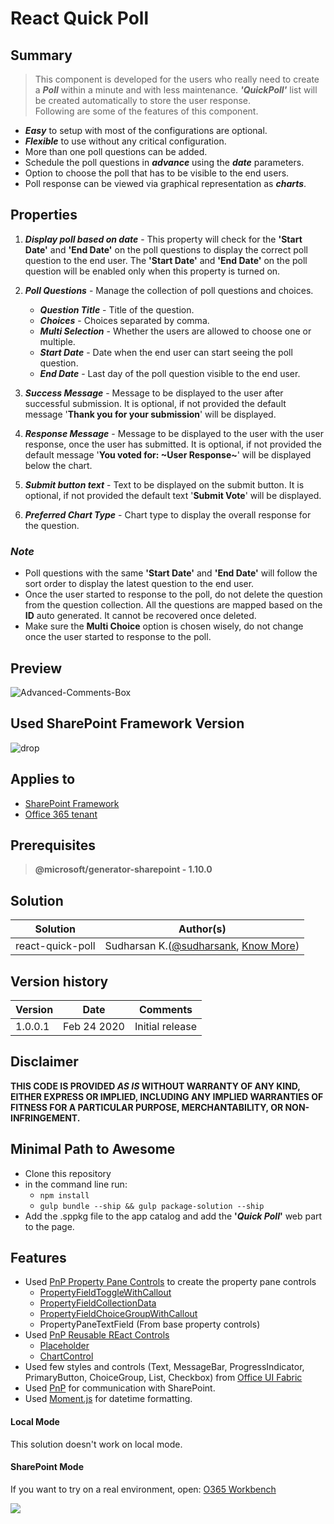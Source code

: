 # React Quick Poll

## Summary
> This component is developed for the users who really need to create a **_Poll_** within a minute and with less maintenance. **_'QuickPoll'_** list will be created automatically to store the user response.  
> Following are some of the features of this component.
* **_Easy_** to setup with most of the configurations are optional.
* **_Flexible_** to use without any critical configuration.
* More than one poll questions can be added.
* Schedule the poll questions in **_advance_** using the **_date_** parameters.
* Option to choose the poll that has to be visible to the end users.
* Poll response can be viewed via graphical representation as **_charts_**.

## Properties

1. **_Display poll based on date_** - This property will check for the **'Start Date'** and **'End Date'** on the poll questions to display the correct poll question to the end user. The **'Start Date'** and **'End Date'** on the poll question will be enabled only when this property is turned on.

2. **_Poll Questions_** - Manage the collection of poll questions and choices.
    
    * **_Question Title_** - Title of the question.
    * **_Choices_** - Choices separated by comma.
    * **_Multi Selection_** - Whether the users are allowed to choose one or multiple.
    * **_Start Date_** - Date when the end user can start seeing the poll question.
    * **_End Date_** - Last day of the poll question visible to the end user.

3. **_Success Message_** - Message to be displayed to the user after successful submission. It is optional, if not provided the default message '**Thank you for your submission**' will be displayed.

4. **_Response Message_** - Message to be displayed to the user with the user response, once the user has submitted. It is optional, if not provided the default message '**You voted for: ~User Response~**' will be displayed below the chart.

5. **_Submit button text_** - Text to be displayed on the submit button. It is optional, if not provided the default text '**Submit Vote**' will be displayed.

6. **_Preferred Chart Type_** - Chart type to display the overall response for the question.

### _Note_
* Poll questions with the same **'Start Date'** and **'End Date'** will follow the sort order to display the latest question to the end user.
* Once the user started to response to the poll, do not delete the question from the question collection. All the questions are mapped based on the **ID** auto generated. It cannot be recovered once deleted.
* Make sure the **Multi Choice** option is chosen wisely, do not change once the user started to response to the poll.

## Preview
![Advanced-Comments-Box](./assets/react-quick-poll.gif)

## Used SharePoint Framework Version 
![drop](https://img.shields.io/badge/version-GA-green.svg)

## Applies to

* [SharePoint Framework](https:/dev.office.com/sharepoint)
* [Office 365 tenant](https://dev.office.com/sharepoint/docs/spfx/set-up-your-development-environment)

## Prerequisites
 
> **@microsoft/generator-sharepoint - 1.10.0**

## Solution

Solution|Author(s)
--------|---------
react-quick-poll | Sudharsan K.([@sudharsank](https://twitter.com/sudharsank), [Know More](http://windowssharepointserver.blogspot.com/))

## Version history

Version|Date|Comments
-------|----|--------
1.0.0.1|Feb 24 2020|Initial release

## Disclaimer
**THIS CODE IS PROVIDED *AS IS* WITHOUT WARRANTY OF ANY KIND, EITHER EXPRESS OR IMPLIED, INCLUDING ANY IMPLIED WARRANTIES OF FITNESS FOR A PARTICULAR PURPOSE, MERCHANTABILITY, OR NON-INFRINGEMENT.**

## Minimal Path to Awesome

- Clone this repository
- in the command line run:
  - `npm install`
  - `gulp bundle --ship && gulp package-solution --ship`
- Add the .sppkg file to the app catalog and add the **'_Quick Poll_'** web part to the page.

## Features
- Used [PnP Property Pane Controls](https://sharepoint.github.io/sp-dev-fx-property-controls/) to create the property pane controls
    * [PropertyFieldToggleWithCallout](https://sharepoint.github.io/sp-dev-fx-property-controls/controls/PropertyFieldToggleWithCallout/)
    * [PropertyFieldCollectionData](https://sharepoint.github.io/sp-dev-fx-property-controls/controls/PropertyFieldCollectionData/)
    * [PropertyFieldChoiceGroupWithCallout](https://sharepoint.github.io/sp-dev-fx-property-controls/controls/PropertyFieldChoiceGroupWithCallout/)
    * PropertyPaneTextField (From base property controls)
- Used [PnP Reusable REact Controls](https://sharepoint.github.io/sp-dev-fx-controls-react/)
    * [Placeholder](https://sharepoint.github.io/sp-dev-fx-controls-react/controls/Placeholder/)
    * [ChartControl](https://sharepoint.github.io/sp-dev-fx-controls-react/controls/ChartControl/)
- Used few styles and controls (Text, MessageBar, ProgressIndicator, PrimaryButton, ChoiceGroup, List, Checkbox) from [Office UI Fabric](https://developer.microsoft.com/en-us/fabric)
- Used [PnP](https://pnp.github.io/pnpjs/) for communication with SharePoint.
- Used [Moment.js](https://momentjs.com/) for datetime formatting.

#### Local Mode
This solution doesn't work on local mode.

#### SharePoint Mode
If you want to try on a real environment, open:
[O365 Workbench](https://your-domain.sharepoint.com/_layouts/15/workbench.aspx)

<img src="https://telemetry.sharepointpnp.com/sp-dev-fx-webparts/samples/react-quick-poll" />
